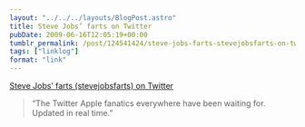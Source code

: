 ```yaml
---
layout: "../../../layouts/BlogPost.astro"
title: Steve Jobs’ farts on Twitter
pubDate: 2009-06-16T12:05:19+00:00
tumblr_permalink: /post/124541424/steve-jobs-farts-stevejobsfarts-on-twitter
tags: ["linklog"]
format: "link"
---
```


[Steve Jobs&#8217; farts (stevejobsfarts) on Twitter][1]

> &ldquo;The Twitter Apple fanatics everywhere have been waiting for. Updated in real time.&rdquo;

[1]: http://twitter.com/stevejobsfarts/
